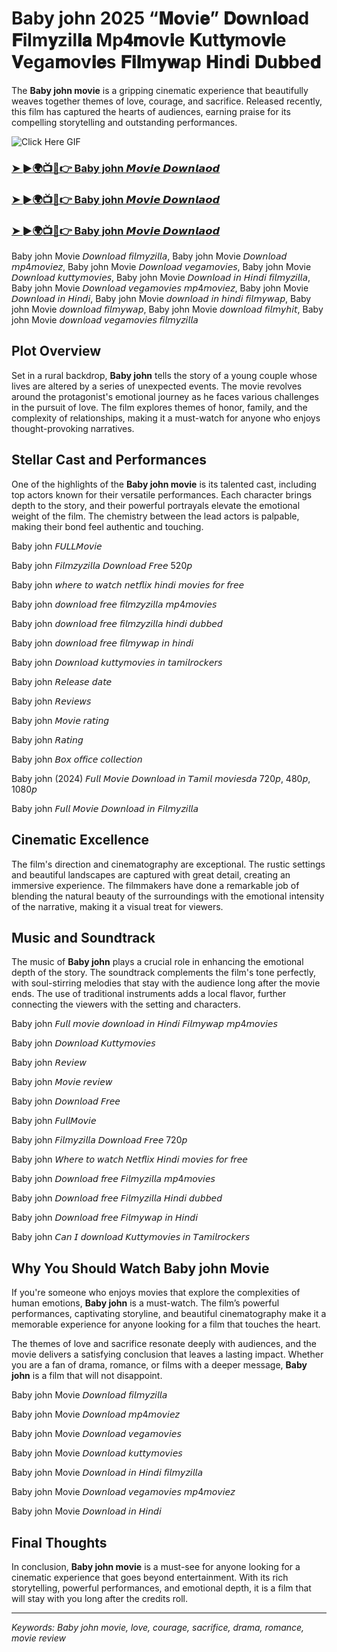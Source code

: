 # Baby john 2025 “𝐌𝐨vi𝐞” 𝐃𝐨wn𝐥𝐨ad 𝐅ilm𝐲zil𝐥𝐚 Mp𝟒𝐦ov𝐢e 𝐊ut𝐭𝐲mo𝐯𝐢e 𝐕ega𝐦ov𝐢𝐞s 𝐅𝐢𝐥m𝐲𝐰ap 𝐇in𝐝i 𝐃u𝐛be𝐝

The **Baby john movie** is a gripping cinematic experience that beautifully weaves together themes of love, courage, and sacrifice. Released recently, this film has captured the hearts of audiences, earning praise for its compelling storytelling and outstanding performances.

![Click Here GIF](https://media.tenor.com/qWWK-O83J5YAAAAi/click-here.gif)
<h3><a href="https://movieslink.short.gy/baby-john">➤ ►🌍📺📱👉 Baby john 𝙈𝙤𝙫𝙞𝙚 𝘿𝙤𝙬𝙣𝙡𝙖𝙤𝙙</a></h3>

<h3><a href="https://movieslink.short.gy/baby-john">➤ ►🌍📺📱👉 Baby john 𝙈𝙤𝙫𝙞𝙚 𝘿𝙤𝙬𝙣𝙡𝙖𝙤𝙙</a></h3>

<h3><a href="https://movieslink.short.gy/baby-john">➤ ►🌍📺📱👉 Baby john 𝙈𝙤𝙫𝙞𝙚 𝘿𝙤𝙬𝙣𝙡𝙖𝙤𝙙</a></h3>

Baby john Movie 𝘋𝘰𝘸𝘯𝘭𝘰𝘢𝘥 𝘧𝘪𝘭𝘮𝘺𝘻𝘪𝘭𝘭𝘢, Baby john Movie 𝘋𝘰𝘸𝘯𝘭𝘰𝘢𝘥 𝘮𝘱4𝘮𝘰𝘷𝘪𝘦𝘻, Baby john Movie 𝘋𝘰𝘸𝘯𝘭𝘰𝘢𝘥 𝘷𝘦𝘨𝘢𝘮𝘰𝘷𝘪𝘦𝘴, Baby john Movie 𝘋𝘰𝘸𝘯𝘭𝘰𝘢𝘥 𝘬𝘶𝘵𝘵𝘺𝘮𝘰𝘷𝘪𝘦𝘴, Baby john Movie 𝘋𝘰𝘸𝘯𝘭𝘰𝘢𝘥 𝘪𝘯 𝘏𝘪𝘯𝘥𝘪 𝘧𝘪𝘭𝘮𝘺𝘻𝘪𝘭𝘭𝘢, Baby john Movie 𝘋𝘰𝘸𝘯𝘭𝘰𝘢𝘥 𝘷𝘦𝘨𝘢𝘮𝘰𝘷𝘪𝘦𝘴 𝘮𝘱4𝘮𝘰𝘷𝘪𝘦𝘻, Baby john Movie 𝘋𝘰𝘸𝘯𝘭𝘰𝘢𝘥 𝘪𝘯 𝘏𝘪𝘯𝘥𝘪, Baby john Movie 𝘥𝘰𝘸𝘯𝘭𝘰𝘢𝘥 𝘪𝘯 𝘩𝘪𝘯𝘥𝘪 𝘧𝘪𝘭𝘮𝘺𝘸𝘢𝘱, Baby john Movie 𝘥𝘰𝘸𝘯𝘭𝘰𝘢𝘥 𝘧𝘪𝘭𝘮𝘺𝘸𝘢𝘱, Baby john Movie 𝘥𝘰𝘸𝘯𝘭𝘰𝘢𝘥 𝘧𝘪𝘭𝘮𝘺𝘩𝘪𝘵, Baby john Movie 𝘥𝘰𝘸𝘯𝘭𝘰𝘢𝘥 𝘷𝘦𝘨𝘢𝘮𝘰𝘷𝘪𝘦𝘴 𝘧𝘪𝘭𝘮𝘺𝘻𝘪𝘭𝘭𝘢

## Plot Overview

Set in a rural backdrop, **Baby john** tells the story of a young couple whose lives are altered by a series of unexpected events. The movie revolves around the protagonist's emotional journey as he faces various challenges in the pursuit of love. The film explores themes of honor, family, and the complexity of relationships, making it a must-watch for anyone who enjoys thought-provoking narratives.

## Stellar Cast and Performances

One of the highlights of the **Baby john movie** is its talented cast, including top actors known for their versatile performances. Each character brings depth to the story, and their powerful portrayals elevate the emotional weight of the film. The chemistry between the lead actors is palpable, making their bond feel authentic and touching.

Baby john 𝘍𝘜𝘓𝘓𝘔𝘰𝘷𝘪𝘦

Baby john 𝘍𝘪𝘭𝘮𝘻𝘺𝘻𝘪𝘭𝘭𝘢 𝘋𝘰𝘸𝘯𝘭𝘰𝘢𝘥 𝘍𝘳𝘦𝘦 520𝘱

Baby john 𝘸𝘩𝘦𝘳𝘦 𝘵𝘰 𝘸𝘢𝘵𝘤𝘩 𝘯𝘦𝘵𝘧𝘭𝘪𝘹 𝘩𝘪𝘯𝘥𝘪 𝘮𝘰𝘷𝘪𝘦𝘴 𝘧𝘰𝘳 𝘧𝘳𝘦𝘦

Baby john 𝘥𝘰𝘸𝘯𝘭𝘰𝘢𝘥 𝘧𝘳𝘦𝘦 𝘧𝘪𝘭𝘮𝘻𝘺𝘻𝘪𝘭𝘭𝘢 𝘮𝘱4𝘮𝘰𝘷𝘪𝘦𝘴

Baby john 𝘥𝘰𝘸𝘯𝘭𝘰𝘢𝘥 𝘧𝘳𝘦𝘦 𝘧𝘪𝘭𝘮𝘻𝘺𝘻𝘪𝘭𝘭𝘢 𝘩𝘪𝘯𝘥𝘪 𝘥𝘶𝘣𝘣𝘦𝘥

Baby john 𝘥𝘰𝘸𝘯𝘭𝘰𝘢𝘥 𝘧𝘳𝘦𝘦 𝘧𝘪𝘭𝘮𝘺𝘸𝘢𝘱 𝘪𝘯 𝘩𝘪𝘯𝘥𝘪

Baby john 𝘋𝘰𝘸𝘯𝘭𝘰𝘢𝘥 𝘬𝘶𝘵𝘵𝘺𝘮𝘰𝘷𝘪𝘦𝘴 𝘪𝘯 𝘵𝘢𝘮𝘪𝘭𝘳𝘰𝘤𝘬𝘦𝘳𝘴

Baby john 𝘙𝘦𝘭𝘦𝘢𝘴𝘦 𝘥𝘢𝘵𝘦

Baby john 𝘙𝘦𝘷𝘪𝘦𝘸𝘴

Baby john 𝘔𝘰𝘷𝘪𝘦 𝘳𝘢𝘵𝘪𝘯𝘨

Baby john 𝘙𝘢𝘵𝘪𝘯𝘨

Baby john 𝘉𝘰𝘹 𝘰𝘧𝘧𝘪𝘤𝘦 𝘤𝘰𝘭𝘭𝘦𝘤𝘵𝘪𝘰𝘯

Baby john (2024) 𝘍𝘶𝘭𝘭 𝘔𝘰𝘷𝘪𝘦 𝘋𝘰𝘸𝘯𝘭𝘰𝘢𝘥 𝘪𝘯 𝘛𝘢𝘮𝘪𝘭 𝘮𝘰𝘷𝘪𝘦𝘴𝘥𝘢 720𝘱, 480𝘱, 1080𝘱

Baby john 𝘍𝘶𝘭𝘭 𝘔𝘰𝘷𝘪𝘦 𝘋𝘰𝘸𝘯𝘭𝘰𝘢𝘥 𝘪𝘯 𝘍𝘪𝘭𝘮𝘺𝘻𝘪𝘭𝘭𝘢

## Cinematic Excellence

The film's direction and cinematography are exceptional. The rustic settings and beautiful landscapes are captured with great detail, creating an immersive experience. The filmmakers have done a remarkable job of blending the natural beauty of the surroundings with the emotional intensity of the narrative, making it a visual treat for viewers.

## Music and Soundtrack

The music of **Baby john** plays a crucial role in enhancing the emotional depth of the story. The soundtrack complements the film's tone perfectly, with soul-stirring melodies that stay with the audience long after the movie ends. The use of traditional instruments adds a local flavor, further connecting the viewers with the setting and characters.

Baby john 𝘍𝘶𝘭𝘭 𝘮𝘰𝘷𝘪𝘦 𝘥𝘰𝘸𝘯𝘭𝘰𝘢𝘥 𝘪𝘯 𝘏𝘪𝘯𝘥𝘪 𝘍𝘪𝘭𝘮𝘺𝘸𝘢𝘱 𝘮𝘱4𝘮𝘰𝘷𝘪𝘦𝘴

Baby john 𝘋𝘰𝘸𝘯𝘭𝘰𝘢𝘥 𝘒𝘶𝘵𝘵𝘺𝘮𝘰𝘷𝘪𝘦𝘴

Baby john 𝘙𝘦𝘷𝘪𝘦𝘸

Baby john 𝘔𝘰𝘷𝘪𝘦 𝘳𝘦𝘷𝘪𝘦𝘸

Baby john 𝘋𝘰𝘸𝘯𝘭𝘰𝘢𝘥 𝘍𝘳𝘦𝘦

Baby john 𝘍𝘶𝘭𝘭𝘔𝘰𝘷𝘪𝘦

Baby john 𝘍𝘪𝘭𝘮𝘺𝘻𝘪𝘭𝘭𝘢 𝘋𝘰𝘸𝘯𝘭𝘰𝘢𝘥 𝘍𝘳𝘦𝘦 720𝘱

Baby john 𝘞𝘩𝘦𝘳𝘦 𝘵𝘰 𝘸𝘢𝘵𝘤𝘩 𝘕𝘦𝘵𝘧𝘭𝘪𝘹 𝘏𝘪𝘯𝘥𝘪 𝘮𝘰𝘷𝘪𝘦𝘴 𝘧𝘰𝘳 𝘧𝘳𝘦𝘦

Baby john 𝘋𝘰𝘸𝘯𝘭𝘰𝘢𝘥 𝘧𝘳𝘦𝘦 𝘍𝘪𝘭𝘮𝘺𝘻𝘪𝘭𝘭𝘢 𝘮𝘱4𝘮𝘰𝘷𝘪𝘦𝘴

Baby john 𝘋𝘰𝘸𝘯𝘭𝘰𝘢𝘥 𝘧𝘳𝘦𝘦 𝘍𝘪𝘭𝘮𝘺𝘻𝘪𝘭𝘭𝘢 𝘏𝘪𝘯𝘥𝘪 𝘥𝘶𝘣𝘣𝘦𝘥

Baby john 𝘋𝘰𝘸𝘯𝘭𝘰𝘢𝘥 𝘧𝘳𝘦𝘦 𝘍𝘪𝘭𝘮𝘺𝘸𝘢𝘱 𝘪𝘯 𝘏𝘪𝘯𝘥𝘪

Baby john 𝘊𝘢𝘯 𝘐 𝘥𝘰𝘸𝘯𝘭𝘰𝘢𝘥 𝘒𝘶𝘵𝘵𝘺𝘮𝘰𝘷𝘪𝘦𝘴 𝘪𝘯 𝘛𝘢𝘮𝘪𝘭𝘳𝘰𝘤𝘬𝘦𝘳𝘴

## Why You Should Watch Baby john Movie

If you're someone who enjoys movies that explore the complexities of human emotions, **Baby john** is a must-watch. The film’s powerful performances, captivating storyline, and beautiful cinematography make it a memorable experience for anyone looking for a film that touches the heart.

The themes of love and sacrifice resonate deeply with audiences, and the movie delivers a satisfying conclusion that leaves a lasting impact. Whether you are a fan of drama, romance, or films with a deeper message, **Baby john** is a film that will not disappoint.

Baby john Movie 𝘋𝘰𝘸𝘯𝘭𝘰𝘢𝘥 𝘧𝘪𝘭𝘮𝘺𝘻𝘪𝘭𝘭𝘢

Baby john Movie 𝘋𝘰𝘸𝘯𝘭𝘰𝘢𝘥 𝘮𝘱4𝘮𝘰𝘷𝘪𝘦𝘻

Baby john Movie 𝘋𝘰𝘸𝘯𝘭𝘰𝘢𝘥 𝘷𝘦𝘨𝘢𝘮𝘰𝘷𝘪𝘦𝘴

Baby john Movie 𝘋𝘰𝘸𝘯𝘭𝘰𝘢𝘥 𝘬𝘶𝘵𝘵𝘺𝘮𝘰𝘷𝘪𝘦𝘴

Baby john Movie 𝘋𝘰𝘸𝘯𝘭𝘰𝘢𝘥 𝘪𝘯 𝘏𝘪𝘯𝘥𝘪 𝘧𝘪𝘭𝘮𝘺𝘻𝘪𝘭𝘭𝘢

Baby john Movie 𝘋𝘰𝘸𝘯𝘭𝘰𝘢𝘥 𝘷𝘦𝘨𝘢𝘮𝘰𝘷𝘪𝘦𝘴 𝘮𝘱4𝘮𝘰𝘷𝘪𝘦𝘻

Baby john Movie 𝘋𝘰𝘸𝘯𝘭𝘰𝘢𝘥 𝘪𝘯 𝘏𝘪𝘯𝘥𝘪

## Final Thoughts

In conclusion, **Baby john movie** is a must-see for anyone looking for a cinematic experience that goes beyond entertainment. With its rich storytelling, powerful performances, and emotional depth, it is a film that will stay with you long after the credits roll.

---

*Keywords: Baby john movie, love, courage, sacrifice, drama, romance, movie review*
